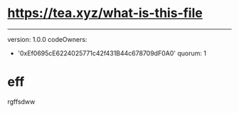 # https://tea.xyz/what-is-this-file
---
version: 1.0.0
codeOwners:
  - '0xEf0695cE6224025771c42f431B44c678709dF0A0'
quorum: 1
# eff
rgffsdww
